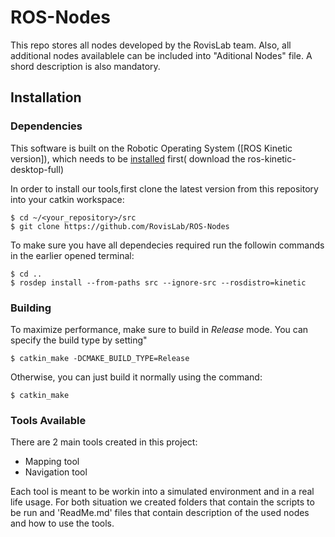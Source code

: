 # ROS-Nodes

This repo stores all nodes developed by the RovisLab team. 
Also, all additional nodes availablele can be included into "Aditional Nodes" file. A shord description is also mandatory. 

## Installation

### Dependencies

This software is built on the Robotic Operating System ([ROS Kinetic version]), which needs to be [installed](http://wiki.ros.org) first( download the ros-kinetic-desktop-full) 

In order to install our tools,first clone the latest version from this repository into your catkin workspace:

	$ cd ~/<your_repository>/src
	$ git clone https://github.com/RovisLab/ROS-Nodes


To make sure you have all dependecies required run the followin commands in the earlier opened terminal:
    	
	$ cd ..
	$ rosdep install --from-paths src --ignore-src --rosdistro=kinetic

### Building

To maximize performance, make sure to build in *Release* mode. You can specify the build type by setting"

    $ catkin_make -DCMAKE_BUILD_TYPE=Release

Otherwise, you can just build it normally using the command:
	
	$ catkin_make

### Tools Available

There are 2 main tools created in this project:

- Mapping tool
- Navigation tool

Each tool is meant to be workin into a simulated environment and in a real life usage.
For both situation we created folders that contain the scripts to be run and 'ReadMe.md' files that contain description of the used nodes and how to use the tools.


